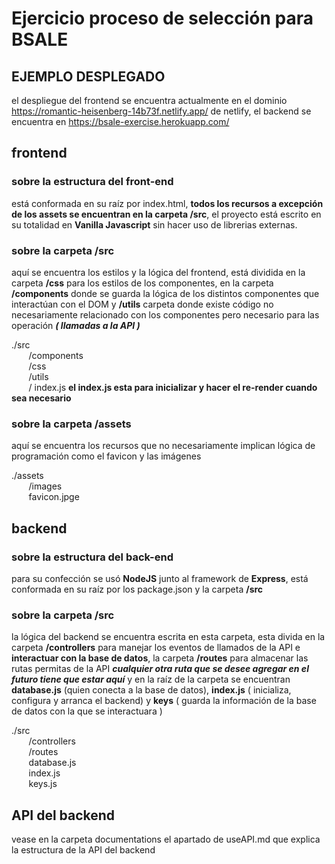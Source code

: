 # Ejercicio proceso de selección para BSALE

## EJEMPLO DESPLEGADO
el despliegue del frontend se encuentra actualmente en el dominio https://romantic-heisenberg-14b73f.netlify.app/ de netlify, el backend se encuentra en https://bsale-exercise.herokuapp.com/

## frontend

### sobre la estructura del front-end

está conformada en su raíz por index.html, **todos los recursos a excepción de los assets se encuentran en la carpeta /src**, el proyecto está escrito en su totalidad en **Vanilla Javascript**
sin hacer uso de librerias externas.

### sobre la carpeta /src

aquí se encuentra los estilos y la lógica del frontend, está dividida en la carpeta **/css** para los estilos de los componentes, en la carpeta **/components** donde se guarda la lógica de los distintos componentes que interactúan con el DOM y **/utils** carpeta donde existe código no necesariamente relacionado con los componentes pero necesario para las operación **_( llamadas a la API )_**  

./src  
&nbsp;&nbsp;&nbsp;&nbsp;&nbsp;&nbsp;&nbsp;/components  
&nbsp;&nbsp;&nbsp;&nbsp;&nbsp;&nbsp;&nbsp;/css  
&nbsp;&nbsp;&nbsp;&nbsp;&nbsp;&nbsp;&nbsp;/utils  
&nbsp;&nbsp;&nbsp;&nbsp;&nbsp;&nbsp;&nbsp;/ index.js   **el index.js esta para inicializar y hacer el re-render cuando sea necesario**


### sobre la carpeta /assets

aquí se encuentra los recursos que no necesariamente implican lógica de programación como el favicon y las imágenes  

./assets  
&nbsp;&nbsp;&nbsp;&nbsp;&nbsp;&nbsp;&nbsp;/images    
&nbsp;&nbsp;&nbsp;&nbsp;&nbsp;&nbsp;&nbsp;favicon.jpge   

  

   


## backend

### sobre la estructura del back-end
para su confección se usó **NodeJS** junto al framework de **Express**, está conformada en su raíz por los package.json y la carpeta **/src**


### sobre la carpeta /src


la lógica del backend se encuentra escrita en esta carpeta, esta divida en la carpeta **/controllers** para manejar los eventos de llamados de la API e **interactuar con la base de datos**, la carpeta **/routes** para almacenar las rutas permitas de la API _**cualquier otra ruta que se desee agregar en el futuro tiene que estar aquí**_ y en la raíz de la carpeta se encuentran **database.js** (quien conecta a la base de datos), **index.js** ( inicializa, configura y arranca el backend) y **keys** ( guarda la información de la base de datos con la que se interactuara )  

./src  
&nbsp;&nbsp;&nbsp;&nbsp;&nbsp;&nbsp;&nbsp;/controllers    
&nbsp;&nbsp;&nbsp;&nbsp;&nbsp;&nbsp;&nbsp;/routes    
&nbsp;&nbsp;&nbsp;&nbsp;&nbsp;&nbsp;&nbsp;database.js    
&nbsp;&nbsp;&nbsp;&nbsp;&nbsp;&nbsp;&nbsp;index.js  
&nbsp;&nbsp;&nbsp;&nbsp;&nbsp;&nbsp;&nbsp;keys.js 

## API del backend

vease en la carpeta documentations el apartado de useAPI.md que explica la estructura de la API del backend



